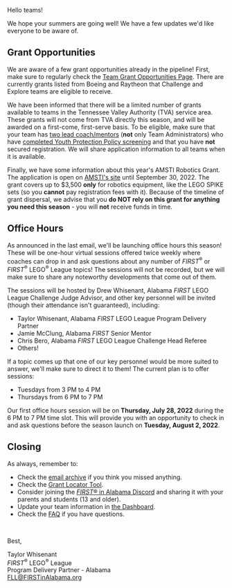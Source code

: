 Hello teams!

We hope your summers are going well! We have a few updates we'd like everyone to be aware of.

## Grant Opportunities

We are aware of a few grant opportunities already in the pipeline! First, make sure to regularly check the [Team Grant Opportunities Page](https://www.firstinspires.org/robotics/team-grants). There are currently grants listed from Boeing and Raytheon that Challenge and Explore teams are eligible to receive.

We have been informed that there will be a limited number of grants available to teams in the Tennessee Valley Authority (TVA) service area. These grants will not come from TVA directly this season, and will be awarded on a first-come, first-serve basis. To be eligible, make sure that your team has [two lead coach/mentors](https://github.com/drewwhis/alabama-first-lego-league/wiki/Inviting-Missing-Contacts) (**not** only Team Administrators) who have [completed Youth Protection Policy screening](https://github.com/drewwhis/alabama-first-lego-league/wiki/Complete-Youth-Protection-Policy-Screening) and that you have **not** secured registration. We will share application information to all teams when it is available.

Finally, we have some information about this year's AMSTI Robotics Grant. The application is open on [AMSTI's site](https://www.amsti.org/robotics) until September 30, 2022. The grant covers up to \$3,500 **only** for robotics equipment, like the LEGO SPIKE sets (so you **cannot** pay registration fees with it). Because of the timeline of grant dispersal, we advise that you **do NOT rely on this grant for anything you need this season** - you will **not** receive funds in time.


## Office Hours

As announced in the last email, we'll be launching office hours this season! These will be one-hour virtual sessions offered twice weekly where coaches can drop in and ask questions about any number of *FIRST*<sup>&reg;</sup> or *FIRST*<sup>&reg;</sup> LEGO<sup>&reg;</sup> League topics! The sessions will not be recorded, but we will make sure to share any noteworthy developments that come out of them.

The sessions will be hosted by Drew Whisenant, Alabama *FIRST* LEGO League Challenge Judge Advisor, and other key personnel will be invited (though their attendance isn't guaranteed), including:
- Taylor Whisenant, Alabama *FIRST* LEGO League Program Delivery Partner
- Jamie McClung, Alabama *FIRST* Senior Mentor
- Chris Bero, Alabama *FIRST* LEGO League Challenge Head Referee
- Others!

If a topic comes up that one of our key personnel would be more suited to answer, we'll make sure to direct it to them! The current plan is to offer sessions:
- Tuesdays from 3 PM to 4 PM
- Thursdays from 6 PM to 7 PM

Our first office hours session will be on **Thursday, July 28, 2022** during the 6 PM to 7 PM time slot. This will provide you with an opportunity to check in and ask questions before the season launch on **Tuesday, August 2, 2022**.


## Closing

As always, remember to:
- Check the [email archive](https://github.com/drewwhis/alabama-first-lego-league/tree/main/2022-2023/email-blasts) if you think you missed anything.
- Check the [Grant Locator Tool](https://www.firstinspires.org/robotics/team-grants).
- Consider joining the [*FIRST*&reg; in Alabama Discord](http://discord.gg/7eyJvm3) and sharing it with your parents and students (13 and older).
- Update your team information in [the Dashboard](https://my.firstinspires.org/Dashboard/).
- Check the [FAQ](https://github.com/drewwhis/alabama-first-lego-league/wiki/Frequently-Asked-Questions) if you have questions.

<br />

Best,
<p>
  Taylor Whisenant<br />
  <i>FIRST</i><sup>&reg;</sup> LEGO<sup>&reg;</sup> League<br />
  Program Delivery Partner - Alabama<br >
  <a href="mailto:fll@firstinalabama.org">FLL@FIRSTinAlabama.org</a>
</p>